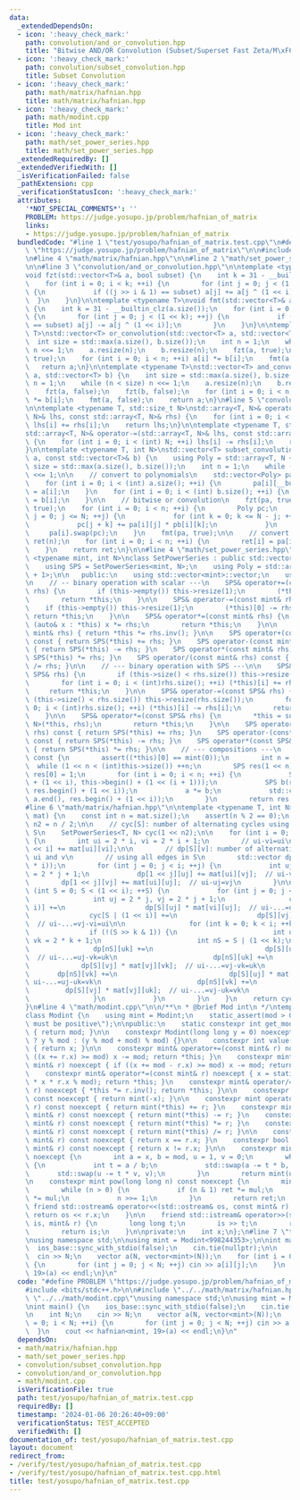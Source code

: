 ```yaml
---
data:
  _extendedDependsOn:
  - icon: ':heavy_check_mark:'
    path: convolution/and_or_convolution.hpp
    title: "Bitwise AND/OR Convolution (Subset/Superset Fast Zeta/M\xF6bius Transform)"
  - icon: ':heavy_check_mark:'
    path: convolution/subset_convolution.hpp
    title: Subset Convolution
  - icon: ':heavy_check_mark:'
    path: math/matrix/hafnian.hpp
    title: math/matrix/hafnian.hpp
  - icon: ':heavy_check_mark:'
    path: math/modint.cpp
    title: Mod int
  - icon: ':heavy_check_mark:'
    path: math/set_power_series.hpp
    title: math/set_power_series.hpp
  _extendedRequiredBy: []
  _extendedVerifiedWith: []
  _isVerificationFailed: false
  _pathExtension: cpp
  _verificationStatusIcon: ':heavy_check_mark:'
  attributes:
    '*NOT_SPECIAL_COMMENTS*': ''
    PROBLEM: https://judge.yosupo.jp/problem/hafnian_of_matrix
    links:
    - https://judge.yosupo.jp/problem/hafnian_of_matrix
  bundledCode: "#line 1 \"test/yosupo/hafnian_of_matrix.test.cpp\"\n#define PROBLEM\
    \ \"https://judge.yosupo.jp/problem/hafnian_of_matrix\"\n\n#include <bits/stdc++.h>\n\
    \n#line 4 \"math/matrix/hafnian.hpp\"\n\n#line 2 \"math/set_power_series.hpp\"\
    \n\n#line 3 \"convolution/and_or_convolution.hpp\"\n\ntemplate <typename T>\n\
    void fzt(std::vector<T>& a, bool subset) {\n    int k = 31 - __builtin_clz(a.size());\n\
    \    for (int i = 0; i < k; ++i) {\n        for (int j = 0; j < (1 << k); ++j)\
    \ {\n            if ((j >> i & 1) == subset) a[j] += a[j ^ (1 << i)];\n      \
    \  }\n    }\n}\n\ntemplate <typename T>\nvoid fmt(std::vector<T>& a, bool subset)\
    \ {\n    int k = 31 - __builtin_clz(a.size());\n    for (int i = 0; i < k; ++i)\
    \ {\n        for (int j = 0; j < (1 << k); ++j) {\n            if ((j >> i & 1)\
    \ == subset) a[j] -= a[j ^ (1 << i)];\n        }\n    }\n}\n\ntemplate <typename\
    \ T>\nstd::vector<T> or_convolution(std::vector<T> a, std::vector<T> b) {\n  \
    \  int size = std::max(a.size(), b.size());\n    int n = 1;\n    while (n < size)\
    \ n <<= 1;\n    a.resize(n);\n    b.resize(n);\n    fzt(a, true);\n    fzt(b,\
    \ true);\n    for (int i = 0; i < n; ++i) a[i] *= b[i];\n    fmt(a, true);\n \
    \   return a;\n}\n\ntemplate <typename T>\nstd::vector<T> and_convolution(std::vector<T>\
    \ a, std::vector<T> b) {\n    int size = std::max(a.size(), b.size());\n    int\
    \ n = 1;\n    while (n < size) n <<= 1;\n    a.resize(n);\n    b.resize(n);\n\
    \    fzt(a, false);\n    fzt(b, false);\n    for (int i = 0; i < n; ++i) a[i]\
    \ *= b[i];\n    fmt(a, false);\n    return a;\n}\n#line 5 \"convolution/subset_convolution.hpp\"\
    \n\ntemplate <typename T, std::size_t N>\nstd::array<T, N>& operator+=(std::array<T,\
    \ N>& lhs, const std::array<T, N>& rhs) {\n    for (int i = 0; i < (int) N; ++i)\
    \ lhs[i] += rhs[i];\n    return lhs;\n}\n\ntemplate <typename T, std::size_t N>\n\
    std::array<T, N>& operator-=(std::array<T, N>& lhs, const std::array<T, N>& rhs)\
    \ {\n    for (int i = 0; i < (int) N; ++i) lhs[i] -= rhs[i];\n    return lhs;\n\
    }\n\ntemplate <typename T, int N>\nstd::vector<T> subset_convolution(const std::vector<T>&\
    \ a, const std::vector<T>& b) {\n    using Poly = std::array<T, N + 1>;\n    int\
    \ size = std::max(a.size(), b.size());\n    int n = 1;\n    while (n < size) n\
    \ <<= 1;\n\n    // convert to polynomials\n    std::vector<Poly> pa(n), pb(n);\n\
    \    for (int i = 0; i < (int) a.size(); ++i) {\n        pa[i][__builtin_popcount(i)]\
    \ = a[i];\n    }\n    for (int i = 0; i < (int) b.size(); ++i) {\n        pb[i][__builtin_popcount(i)]\
    \ = b[i];\n    }\n\n    // bitwise or convolution\n    fzt(pa, true);\n    fzt(pb,\
    \ true);\n    for (int i = 0; i < n; ++i) {\n        Poly pc;\n        for (int\
    \ j = 0; j <= N; ++j) {\n            for (int k = 0; k <= N - j; ++k) {\n    \
    \            pc[j + k] += pa[i][j] * pb[i][k];\n            }\n        }\n   \
    \     pa[i].swap(pc);\n    }\n    fmt(pa, true);\n\n    // convert back\n    std::vector<T>\
    \ ret(n);\n    for (int i = 0; i < n; ++i) {\n        ret[i] = pa[i][__builtin_popcount(i)];\n\
    \    }\n    return ret;\n}\n\n#line 4 \"math/set_power_series.hpp\"\n\ntemplate\
    \ <typename mint, int N>\nclass SetPowerSeries : public std::vector<mint> {\n\
    \    using SPS = SetPowerSeries<mint, N>;\n    using Poly = std::array<mint, N\
    \ + 1>;\n\n   public:\n    using std::vector<mint>::vector;\n    using std::vector<mint>::operator=;\n\
    \n    // -- binary operation with scalar ---\n    SPS& operator+=(const mint&\
    \ rhs) {\n        if (this->empty()) this->resize(1);\n        (*this)[0] += rhs;\n\
    \        return *this;\n    }\n\n    SPS& operator-=(const mint& rhs) {\n    \
    \    if (this->empty()) this->resize(1);\n        (*this)[0] -= rhs;\n       \
    \ return *this;\n    }\n\n    SPS& operator*=(const mint& rhs) {\n        for\
    \ (auto& x : *this) x *= rhs;\n        return *this;\n    }\n\n    SPS& operator/=(const\
    \ mint& rhs) { return *this *= rhs.inv(); }\n\n    SPS operator+(const mint& rhs)\
    \ const { return SPS(*this) += rhs; }\n    SPS operator-(const mint& rhs) const\
    \ { return SPS(*this) -= rhs; }\n    SPS operator*(const mint& rhs) const { return\
    \ SPS(*this) *= rhs; }\n    SPS operator/(const mint& rhs) const { return SPS(*this)\
    \ /= rhs; }\n\n    // --- binary operation with SPS ---\n\n    SPS& operator+=(const\
    \ SPS& rhs) {\n        if (this->size() < rhs.size()) this->resize(rhs.size());\n\
    \        for (int i = 0; i < (int)rhs.size(); ++i) (*this)[i] += rhs[i];\n   \
    \     return *this;\n    }\n\n    SPS& operator-=(const SPS& rhs) {\n        if\
    \ (this->size() < rhs.size()) this->resize(rhs.size());\n        for (int i =\
    \ 0; i < (int)rhs.size(); ++i) (*this)[i] -= rhs[i];\n        return *this;\n\
    \    }\n\n    SPS& operator*=(const SPS& rhs) {\n        *this = subset_convolution<mint,\
    \ N>(*this, rhs);\n        return *this;\n    }\n\n    SPS operator+(const SPS&\
    \ rhs) const { return SPS(*this) += rhs; }\n    SPS operator-(const SPS& rhs)\
    \ const { return SPS(*this) -= rhs; }\n    SPS operator*(const SPS& rhs) const\
    \ { return SPS(*this) *= rhs; }\n\n    // --- compositions ---\n    SPS exp()\
    \ const {\n        assert((*this)[0] == mint(0));\n        int n = 0;\n      \
    \  while (1 << n < (int)this->size()) ++n;\n        SPS res(1 << n);\n       \
    \ res[0] = 1;\n        for (int i = 0; i < n; ++i) {\n            SPS a(this->begin()\
    \ + (1 << i), this->begin() + (1 << (i + 1)));\n            SPS b(res.begin(),\
    \ res.begin() + (1 << i));\n            a *= b;\n            std::copy(a.begin(),\
    \ a.end(), res.begin() + (1 << i));\n        }\n        return res;\n    }\n};\n\
    #line 6 \"math/matrix/hafnian.hpp\"\n\ntemplate <typename T, int N>\nT hafnian(std::vector<std::vector<T>>\
    \ mat) {\n    const int n = mat.size();\n    assert(n % 2 == 0);\n    const int\
    \ n2 = n / 2;\n\n    // cyc[S]: number of alternating cycles using all edges in\
    \ S\n    SetPowerSeries<T, N> cyc(1 << n2);\n\n    for (int i = 0; i < n2; ++i)\
    \ {\n        int ui = 2 * i, vi = 2 * i + 1;\n        // ui-vi=ui\n        cyc[1\
    \ << i] += mat[ui][vi];\n\n        // dp[S][v]: number of alternating paths between\
    \ ui and v\n        // using all edges in S\n        std::vector dp(1 << i, std::vector<T>(2\
    \ * i));\n        for (int j = 0; j < i; ++j) {\n            int uj = 2 * j, vj\
    \ = 2 * j + 1;\n            dp[1 << j][uj] += mat[ui][vj];  // ui-vj=uj\n    \
    \        dp[1 << j][vj] += mat[ui][uj];  // ui-uj=vj\n        }\n\n        for\
    \ (int S = 0; S < (1 << i); ++S) {\n            for (int j = 0; j < i; ++j) {\n\
    \                int uj = 2 * j, vj = 2 * j + 1;\n                cyc[S | (1 <<\
    \ i)] +=\n                    dp[S][uj] * mat[vi][uj];  // ui-...=uj-vi=ui\n \
    \               cyc[S | (1 << i)] +=\n                    dp[S][vj] * mat[vi][vj];\
    \  // ui-...=vj-vi=ui\n\n                for (int k = 0; k < i; ++k) {\n     \
    \               if (!(S >> k & 1)) {\n                        int uk = 2 * k,\
    \ vk = 2 * k + 1;\n                        int nS = S | (1 << k);\n\n        \
    \                dp[nS][uk] +=\n                            dp[S][uj] * mat[uj][vk];\
    \  // ui-...=uj-vk=uk\n                        dp[nS][uk] +=\n               \
    \             dp[S][vj] * mat[vj][vk];  // ui-...=vj-vk=uk\n                 \
    \       dp[nS][vk] +=\n                            dp[S][uj] * mat[uj][uk];  //\
    \ ui-...=uj-uk=vk\n                        dp[nS][vk] +=\n                   \
    \         dp[S][vj] * mat[vj][uk];  // ui-...=vj-uk=vk\n                    }\n\
    \                }\n            }\n        }\n    }\n    return cyc.exp().back();\n\
    }\n#line 4 \"math/modint.cpp\"\n\n/**\n * @brief Mod int\n */\ntemplate <int mod>\n\
    class Modint {\n    using mint = Modint;\n    static_assert(mod > 0, \"Modulus\
    \ must be positive\");\n\npublic:\n    static constexpr int get_mod() noexcept\
    \ { return mod; }\n\n    constexpr Modint(long long y = 0) noexcept : x(y >= 0\
    \ ? y % mod : (y % mod + mod) % mod) {}\n\n    constexpr int value() const noexcept\
    \ { return x; }\n\n    constexpr mint& operator+=(const mint& r) noexcept { if\
    \ ((x += r.x) >= mod) x -= mod; return *this; }\n    constexpr mint& operator-=(const\
    \ mint& r) noexcept { if ((x += mod - r.x) >= mod) x -= mod; return *this; }\n\
    \    constexpr mint& operator*=(const mint& r) noexcept { x = static_cast<int>(1LL\
    \ * x * r.x % mod); return *this; }\n    constexpr mint& operator/=(const mint&\
    \ r) noexcept { *this *= r.inv(); return *this; }\n\n    constexpr mint operator-()\
    \ const noexcept { return mint(-x); }\n\n    constexpr mint operator+(const mint&\
    \ r) const noexcept { return mint(*this) += r; }\n    constexpr mint operator-(const\
    \ mint& r) const noexcept { return mint(*this) -= r; }\n    constexpr mint operator*(const\
    \ mint& r) const noexcept { return mint(*this) *= r; }\n    constexpr mint operator/(const\
    \ mint& r) const noexcept { return mint(*this) /= r; }\n\n    constexpr bool operator==(const\
    \ mint& r) const noexcept { return x == r.x; }\n    constexpr bool operator!=(const\
    \ mint& r) const noexcept { return x != r.x; }\n\n    constexpr mint inv() const\
    \ noexcept {\n        int a = x, b = mod, u = 1, v = 0;\n        while (b > 0)\
    \ {\n            int t = a / b;\n            std::swap(a -= t * b, b);\n     \
    \       std::swap(u -= t * v, v);\n        }\n        return mint(u);\n    }\n\
    \n    constexpr mint pow(long long n) const noexcept {\n        mint ret(1), mul(x);\n\
    \        while (n > 0) {\n            if (n & 1) ret *= mul;\n            mul\
    \ *= mul;\n            n >>= 1;\n        }\n        return ret;\n    }\n\n   \
    \ friend std::ostream& operator<<(std::ostream& os, const mint& r) {\n       \
    \ return os << r.x;\n    }\n\n    friend std::istream& operator>>(std::istream&\
    \ is, mint& r) {\n        long long t;\n        is >> t;\n        r = mint(t);\n\
    \        return is;\n    }\n\nprivate:\n    int x;\n};\n#line 7 \"test/yosupo/hafnian_of_matrix.test.cpp\"\
    \nusing namespace std;\n\nusing mint = Modint<998244353>;\n\nint main() {\n  \
    \  ios_base::sync_with_stdio(false);\n    cin.tie(nullptr);\n\n    int N;\n  \
    \  cin >> N;\n    vector a(N, vector<mint>(N));\n    for (int i = 0; i < N; ++i)\
    \ {\n        for (int j = 0; j < N; ++j) cin >> a[i][j];\n    }\n    cout << hafnian<mint,\
    \ 19>(a) << endl;\n}\n"
  code: "#define PROBLEM \"https://judge.yosupo.jp/problem/hafnian_of_matrix\"\n\n\
    #include <bits/stdc++.h>\n\n#include \"../../math/matrix/hafnian.hpp\"\n#include\
    \ \"../../math/modint.cpp\"\nusing namespace std;\n\nusing mint = Modint<998244353>;\n\
    \nint main() {\n    ios_base::sync_with_stdio(false);\n    cin.tie(nullptr);\n\
    \n    int N;\n    cin >> N;\n    vector a(N, vector<mint>(N));\n    for (int i\
    \ = 0; i < N; ++i) {\n        for (int j = 0; j < N; ++j) cin >> a[i][j];\n  \
    \  }\n    cout << hafnian<mint, 19>(a) << endl;\n}\n"
  dependsOn:
  - math/matrix/hafnian.hpp
  - math/set_power_series.hpp
  - convolution/subset_convolution.hpp
  - convolution/and_or_convolution.hpp
  - math/modint.cpp
  isVerificationFile: true
  path: test/yosupo/hafnian_of_matrix.test.cpp
  requiredBy: []
  timestamp: '2024-01-06 20:26:40+09:00'
  verificationStatus: TEST_ACCEPTED
  verifiedWith: []
documentation_of: test/yosupo/hafnian_of_matrix.test.cpp
layout: document
redirect_from:
- /verify/test/yosupo/hafnian_of_matrix.test.cpp
- /verify/test/yosupo/hafnian_of_matrix.test.cpp.html
title: test/yosupo/hafnian_of_matrix.test.cpp
---
```

